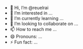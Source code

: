 - 👋 Hi, I’m @reuelrai
- 👀 I’m interested in ...
- 🌱 I’m currently learning ...
- 💞️ I’m looking to collaborate on ...
- 📫 How to reach me ...
- 😄 Pronouns: ...
- ⚡ Fun fact: ...

<!---
reuelrai/reuelrai is a ✨ special ✨ repository because its `README.md` (this file) appears on your GitHub profile.
You can click the Preview link to take a look at your changes.
--->
